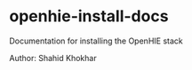 openhie-install-docs
====================

Documentation for installing the OpenHIE stack

Author: Shahid Khokhar
